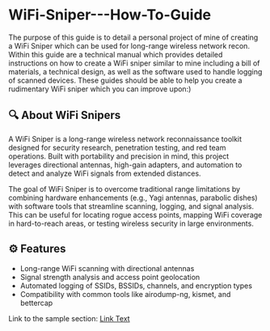 # WiFi-Sniper---How-To-Guide

The purpose of this guide is to detail a personal project of mine of creating a WiFi Sniper which can be used for long-range wireless network recon. Within this guide are a technical manual which provides detailed instructions on how to create a WiFi sniper similar to mine including a bill of materials, a technical design, as well as the software used to handle logging of scanned devices. These guides should be able to help you create a rudimentary WiFi sniper which you can improve upon:) 



## 🔍 About WiFi Snipers

A WiFi Sniper is a long-range wireless network reconnaissance toolkit designed for security research, penetration testing, and red team operations. Built with portability and precision in mind, this project leverages directional antennas, high-gain adapters, and automation to detect and analyze WiFi signals from extended distances.

The goal of WiFi Sniper is to overcome traditional range limitations by combining hardware enhancements (e.g., Yagi antennas, parabolic dishes) with software tools that streamline scanning, logging, and signal analysis. This can be useful for locating rogue access points, mapping WiFi coverage in hard-to-reach areas, or testing wireless security in large environments.


## ⚙️ Features
+ Long-range WiFi scanning with directional antennas
+ Signal strength analysis and access point geolocation
+ Automated logging of SSIDs, BSSIDs, channels, and encryption types
+ Compatibility with common tools like airodump-ng, kismet, and bettercap

Link to the sample section: [Link Text](#About-WiFi-Snipers)
